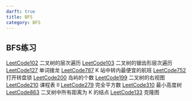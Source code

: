```yaml
---
darft: true
title: BFS
category: BFS
---
```

## BFS练习

[LeetCode102]() 二叉树的层次遍历
[LeetCode103]() 二叉树的锯齿形层次遍历
[LeetCode127]() 单词接龙
[LeetCode787]() K 站中转内最便宜的航班
[LeetCode752]() 打开转盘锁
[LeetCode200]() 岛屿的个数
[LeetCode199]() 二叉树的右视图
[LeetCode210]() 课程表 II
[LeetCode279]() 完全平方数
[LeetCode310]() 最小高度树
[LeetCode863]() 二叉树中所有距离为 K 的结点
[LeetCode133]() 克隆图

